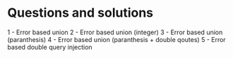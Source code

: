 # Questions and solutions

1 - Error based union
2 - Error based union (integer)
3 - Error based union (paranthesis)
4 - Error based union (paranthesis + double qoutes)
5 - Error based double query injection
